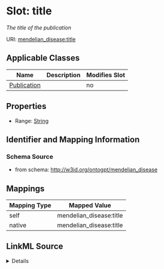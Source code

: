 

# Slot: title


_The title of the publication_



URI: [mendelian_disease:title](http://w3id.org/ontogpt/mendelian_disease/title)



<!-- no inheritance hierarchy -->





## Applicable Classes

| Name | Description | Modifies Slot |
| --- | --- | --- |
| [Publication](Publication.md) |  |  no  |







## Properties

* Range: [String](String.md)





## Identifier and Mapping Information







### Schema Source


* from schema: http://w3id.org/ontogpt/mendelian_disease




## Mappings

| Mapping Type | Mapped Value |
| ---  | ---  |
| self | mendelian_disease:title |
| native | mendelian_disease:title |




## LinkML Source

<details>
```yaml
name: title
description: The title of the publication
from_schema: http://w3id.org/ontogpt/mendelian_disease
rank: 1000
alias: title
owner: Publication
domain_of:
- Publication
range: string

```
</details>